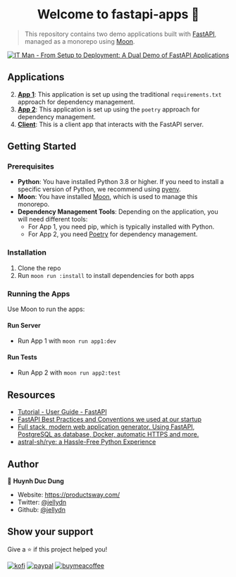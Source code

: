 <h1 align="center">Welcome to fastapi-apps 👋</h1>

> This repository contains two demo applications built with [FastAPI](https://fastapi.tiangolo.com), managed as a monorepo using [Moon](https://moonrepo.dev).

[![IT Man - From Setup to Deployment: A Dual Demo of FastAPI Applications](https://i.ytimg.com/vi/YrBqX-lvSgk/hqdefault.jpg)](https://www.youtube.com/watch?v=YrBqX-lvSgk)

## Applications

2. **[App 1](./apps/app1/README.md)**: This application is set up using the traditional `requirements.txt` approach for dependency management.
1. **[App 2](./apps/app2/README.md)**: This application is set up using the `poetry` approach for dependency management.
1. **[Client](./apps/client/README.md)**: This is a client app that interacts with the FastAPI server.

## Getting Started

### Prerequisites

- **Python**: You have installed Python 3.8 or higher. If you need to install a specific version of Python, we recommend using [pyenv](https://github.com/pyenv/pyenv).
- **Moon**: You have installed [Moon](https://moonrepo.dev/), which is used to manage this monorepo.
- **Dependency Management Tools**: Depending on the application, you will need different tools:
  - For App 1, you need pip, which is typically installed with Python.
  - For App 2, you need [Poetry](https://python-poetry.org) for dependency management.

### Installation

1. Clone the repo
2. Run `moon run :install` to install dependencies for both apps

### Running the Apps

Use Moon to run the apps:

#### Run Server

- Run App 1 with `moon run app1:dev`

#### Run Tests

- Run App 2 with `moon run app2:test`

## Resources

- [Tutorial - User Guide - FastAPI](https://fastapi.tiangolo.com/tutorial/)
- [FastAPI Best Practices and Conventions we used at our startup](https://github.com/zhanymkanov/fastapi-best-practices)
- [Full stack, modern web application generator. Using FastAPI, PostgreSQL as database, Docker, automatic HTTPS and more.](https://github.com/tiangolo/full-stack-fastapi-postgresql)
- [astral-sh/rye: a Hassle-Free Python Experience](https://github.com/astral-sh/rye)

## Author

👤 **Huynh Duc Dung**

- Website: https://productsway.com/
- Twitter: [@jellydn](https://twitter.com/jellydn)
- Github: [@jellydn](https://github.com/jellydn)

## Show your support

Give a ⭐️ if this project helped you!

[![kofi](https://img.shields.io/badge/Ko--fi-F16061?style=for-the-badge&logo=ko-fi&logoColor=white)](https://ko-fi.com/dunghd)
[![paypal](https://img.shields.io/badge/PayPal-00457C?style=for-the-badge&logo=paypal&logoColor=white)](https://paypal.me/dunghd)
[![buymeacoffee](https://img.shields.io/badge/Buy_Me_A_Coffee-FFDD00?style=for-the-badge&logo=buy-me-a-coffee&logoColor=black)](https://www.buymeacoffee.com/dunghd)

